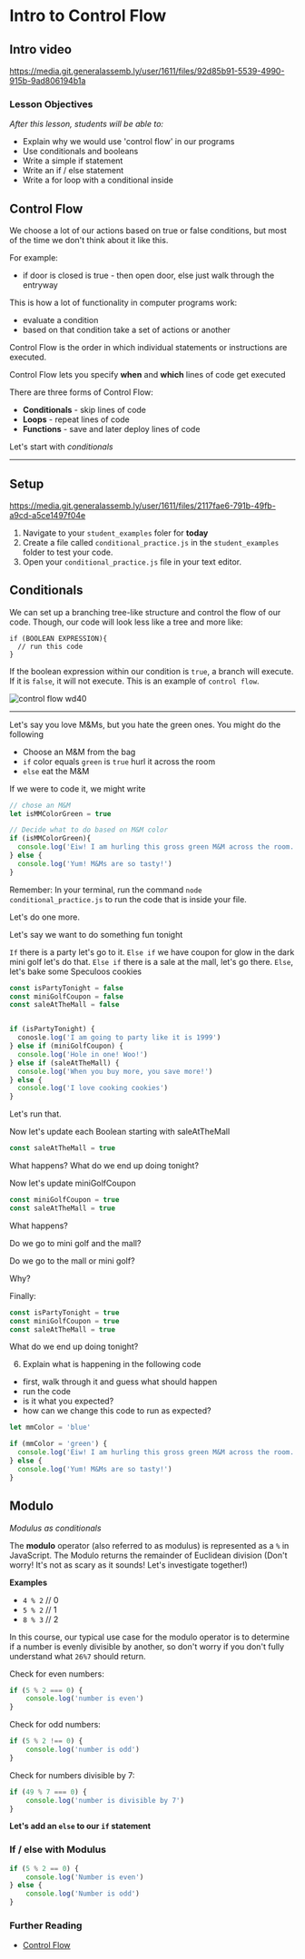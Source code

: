 # Intro to Control Flow

## Intro video

https://media.git.generalassemb.ly/user/1611/files/92d85b91-5539-4990-915b-9ad806194b1a

### Lesson Objectives
_After this lesson, students will be able to:_

- Explain why we would use 'control flow' in our programs
- Use conditionals and booleans
- Write a simple if statement
- Write an if / else statement
- Write a for loop with a conditional inside


## Control Flow

We choose a lot of our actions based on true or false conditions, but most of the time we don't think about it like this.

For example:
 - if door is closed is true - then open door, else just walk through the entryway


 This is how a lot of functionality in computer programs work:
  - evaluate a condition
  - based on that condition take a set of actions or another





Control Flow is the order in which individual statements or instructions are executed.

Control Flow lets you specify **when** and **which** lines of code get executed

There are three forms of Control Flow:

- **Conditionals** - skip lines of code
- **Loops** - repeat lines of code
- **Functions** - save and later deploy lines of code

Let's start with *conditionals*

<hr>

## Setup

https://media.git.generalassemb.ly/user/1611/files/2117fae6-791b-49fb-a9cd-a5ce1497f04e

1. Navigate to your `student_examples` foler for **today**
2. Create a file called `conditional_practice.js` in the `student_examples` folder to test your code.
3. Open your `conditional_practice.js` file in your text editor.

## Conditionals

We can set up a branching tree-like structure and control the flow of our code. Though, our code will look less like a tree and more like:
```
if (BOOLEAN EXPRESSION){
  // run this code
}
```
If the boolean expression within our condition is `true`, a branch will execute. If it is `false`, it will not execute. This is an example of `control flow`.

![control flow wd40](https://i.imgur.com/v4W1xwD.png)



<hr>


Let's say you love M&Ms, but you hate the green ones. You might do the following

- Choose an M&M from the bag
- `if` color equals `green` is `true` hurl it across the room
- `else` eat the M&M

If we were to code it, we might write

```js
// chose an M&M
let isMMColorGreen = true

// Decide what to do based on M&M color
if (isMMColorGreen){
  console.log('Eiw! I am hurling this gross green M&M across the room.')
} else {
  console.log('Yum! M&Ms are so tasty!')
}

```

Remember: In your terminal, run the command `node conditional_practice.js` to run the code that is inside your file.

Let's do one more.

Let's say we want to do something fun tonight

`If` there is a party let's go to it.
`Else if` we have coupon for glow in the dark mini golf let's do that.
`Else if` there is a sale at the mall, let's go there.
`Else`, let's bake some Speculoos cookies


```js
const isPartyTonight = false
const miniGolfCoupon = false
const saleAtTheMall = false


if (isPartyTonight) {
  conosle.log('I am going to party like it is 1999')
} else if (miniGolfCoupon) {
  console.log('Hole in one! Woo!')
} else if (saleAtTheMall) {
  console.log('When you buy more, you save more!')
} else {
  console.log('I love cooking cookies')
}

```

Let's run that.

Now let's update each Boolean starting with saleAtTheMall

```js
const saleAtTheMall = true
```

What happens? What do we end up doing tonight?

Now let's update miniGolfCoupon

```js
const miniGolfCoupon = true
const saleAtTheMall = true
```

What happens?

Do we go to mini golf and the mall?

Do we go to the mall or mini golf?

Why?

Finally:

```js
const isPartyTonight = true
const miniGolfCoupon = true
const saleAtTheMall = true
```
What do we end up doing tonight?



6) Explain what is happening in the following code
  - first, walk through it and guess what should happen
  - run the code
  - is it what you expected?
  - how can we change this code to run as expected?

```js
let mmColor = 'blue'

if (mmColor = 'green') {
  console.log('Eiw! I am hurling this gross green M&M across the room.')
} else {
  console.log('Yum! M&Ms are so tasty!')
}

```





## Modulo
_Modulus as conditionals_

The **modulo** operator (also referred to as modulus) is represented as a `%` in JavaScript. The Modulo returns the remainder of Euclidean division (Don't worry! It's not as scary as it sounds! Let's investigate together!)

**Examples**
 - `4 % 2` // 0
 - `5 % 2` // 1
 - `8 % 3` // 2

 In this course, our typical use case for the modulo operator is to determine if a number is evenly divisible by another, so don't worry if you don't fully understand what `26%7` should return.

Check for even numbers:

```js
if (5 % 2 === 0) {
    console.log('number is even')
}
```

Check for odd numbers:

```js
if (5 % 2 !== 0) {
    console.log('number is odd')
}
```

Check for numbers divisible by 7:

```js
if (49 % 7 === 0) {
    console.log('number is divisible by 7')
}
```

**Let's add an `else` to our `if` statement**

### If / else with Modulus

```js
if (5 % 2 == 0) {
    console.log('Number is even')
} else {
    console.log('Number is odd')
}
```

### Further Reading

- [Control Flow](https://developer.mozilla.org/en-US/docs/Web/JavaScript/Guide/Control_flow_and_error_handling)
